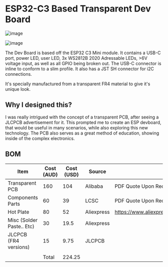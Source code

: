 # ESP32-C3 Based Transparent Dev Board

![image](https://i.ibb.co/8Ddbs1wf/image.png)

![image](https://i.ibb.co/7tr3q95Z/image.png)

The Dev Board is based off the ESP32 C3 Mini module. It contains a USB-C port, power LED, user LED, 3x WS2812B 2020 Adressable LEDs, >6V voltage input, as well as all GPIO being broken out. The USB-C connector is inline to conform to a slim profile. It also has a JST SH connector for i2C connections.

It's specially manufactured from a transparent FR4 material to give it's unique look.

## Why I designed this?

I was really intrigued with the concept of a transparent PCB, after seeing a JLCPCB advertisement for it. This prompted me to create an ESP devboard, that would be useful in many scenarios, while also exploring this new technology. The PCB also serves as a great method of education, showing inside of the complex electronics.

## BOM

|Item                     |Cost (AUD)|Cost (USD)|Source    |Link                                                 |
|-------------------------|----------|----------|----------|-----------------------------------------------------|
|Transparent PCB          |160       |104       |Alibaba   |PDF Quote Upon Request                               |
|Components Parts         |60        |39        |LCSC      |PDF Quote Upon Request                               |
|Hot Plate                |80        |52        |Aliexpress|https://www.aliexpress.com/item/1005008125355441.html|
|Misc (Solder Paste.. Etc)|30        |19.5      |Aliexpress|                                                     |
|JLCPCB (FR4 versions)    |15        |9.75      |JLCPCB    |                                                     |
|                         |          |          |          |                                                     |
|                         |Total     |224.25    |          |                                                     |
